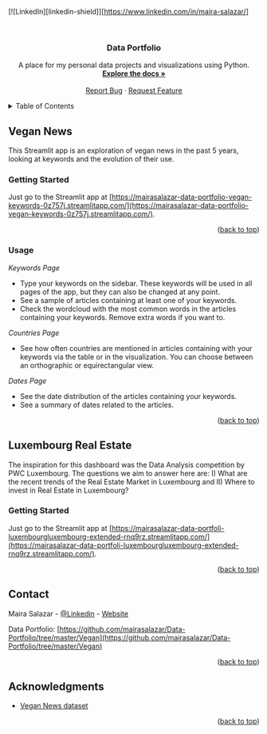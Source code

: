[![LinkedIn][linkedin-shield]][https://www.linkedin.com/in/maira-salazar/]

<br />
<div align="center">

<h3 align="center">Data Portfolio</h3>

  <p align="center">
    A place for my personal data projects and visualizations using Python.
    <br />
    <a href="https://github.com/mairasalazar/Data-Portfolio"><strong>Explore the docs »</strong></a>
    <br />
    <br />
    <a href="https://github.com/mairasalazar/Data-Portfolio/issues">Report Bug</a>
    ·
    <a href="https://github.com/mairasalazar/Data-Portfolio/issues">Request Feature</a>
  </p>
</div>



<!-- TABLE OF CONTENTS -->
<details>
  <summary>Table of Contents</summary>
  <ol>
    <li>
      <a href="#vegan-news">Vegan News</a>
      <ul>
        <li><a href="#getting-started">Getting Started</a></li>
        <li><a href="#usage">Usage</a></li>
      </ul>
    </li>
    <li>
      <a href="#vegan-news">Luxembourg Real Estate</a>
      <ul>
        <li><a href="#getting-started">Getting Started</a></li>
      </ul>
    </li>
    <li><a href="#contact">Contact</a></li>
    <li><a href="#acknowledgments">Acknowledgments</a></li>
  </ol>
</details>


<!-- VEGAN NEWS -->
## Vegan News

This Streamlit app is an exploration of vegan news in the past 5 years, looking at keywords and the evolution of their use.

### Getting Started

Just go to the Streamlit app at [https://mairasalazar-data-portfolio-vegan-keywords-0z757j.streamlitapp.com/](https://mairasalazar-data-portfolio-vegan-keywords-0z757j.streamlitapp.com/).

<p align="right">(<a href="#readme-top">back to top</a>)</p>

### Usage

_Keywords Page_
* Type your keywords on the sidebar. These keywords will be used in all pages of the app, but they can also be changed at any point.
* See a sample of articles containing at least one of your keywords. 
* Check the wordcloud with the most common words in the articles containing your keywords. Remove extra words if you want to.

_Countries Page_
* See how often countries are mentioned in articles containing with your keywords via the table or in the visualization. You can choose between an orthographic or  equirectangular view.

_Dates Page_
* See the date distribution of the articles containing your keywords.
* See a summary of dates related to the articles.

<p align="right">(<a href="#readme-top">back to top</a>)</p>


<!-- LUXEMBOURG REAL ESTATE -->
## Luxembourg Real Estate

The inspiration for this dashboard was the Data Analysis competition by PWC Luxembourg. The questions we aim to answer here are: I) What are the recent trends of the Real Estate Market in Luxembourg and II) Where to invest in Real Estate in Luxembourg? 

### Getting Started

Just go to the Streamlit app at [https://mairasalazar-data-portfoli-luxembourgluxembourg-extended-rnq9rz.streamlitapp.com/](https://mairasalazar-data-portfoli-luxembourgluxembourg-extended-rnq9rz.streamlitapp.com/).

<p align="right">(<a href="#readme-top">back to top</a>)</p>


<!-- CONTACT -->
## Contact

Maira Salazar - [@Linkedin](https://www.linkedin.com/in/maira-salazar/) - [Website](https://www.mairasalazar.com)

Data Portfolio: [https://github.com/mairasalazar/Data-Portfolio/tree/master/Vegan](https://github.com/mairasalazar/Data-Portfolio/tree/master/Vegan)

<p align="right">(<a href="#readme-top">back to top</a>)</p>



<!-- ACKNOWLEDGMENTS -->
## Acknowledgments

* [Vegan News dataset](https://www.kaggle.com/datasets/adrinlandaverdenava/vegan-news)


<p align="right">(<a href="#readme-top">back to top</a>)</p>

